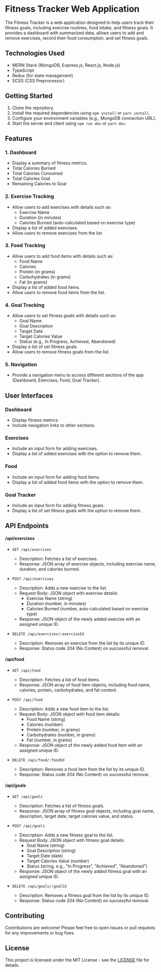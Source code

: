 # Fitness Tracker Web Application

The Fitness Tracker is a web application designed to help users track their fitness goals, including exercise routines, food intake, and fitness goals. It provides a dashboard with summarized data, allows users to add and remove exercises, record their food consumption, and set fitness goals.

## Technologies Used

- MERN Stack (MongoDB, Express.js, React.js, Node.js)
- TypeScript
- Redux (for state management)
- SCSS (CSS Preprocessor)

## Getting Started

1. Clone the repository.
2. Install the required dependencies using `npm install` or `yarn install`.
3. Configure your environment variables (e.g., MongoDB connection URL).
4. Start the server and client using `npm run dev` or `yarn dev`.
## Features

### 1. Dashboard

- Display a summary of fitness metrics.
- Total Calories Burned
- Total Calories Consumed
- Total Calories Goal
- Remaining Calories to Goal

### 2. Exercise Tracking

- Allow users to add exercises with details such as:
  - Exercise Name
  - Duration (in minutes)
  - Calories Burned (auto-calculated based on exercise type)
- Display a list of added exercises.
- Allow users to remove exercises from the list.

### 3. Food Tracking

- Allow users to add food items with details such as:
  - Food Name
  - Calories
  - Protein (in grams)
  - Carbohydrates (in grams)
  - Fat (in grams)
- Display a list of added food items.
- Allow users to remove food items from the list.

### 4. Goal Tracking

- Allow users to set fitness goals with details such as:
  - Goal Name
  - Goal Description
  - Target Date
  - Target Calories Value
  - Status (e.g., In Progress, Achieved, Abandoned)
- Display a list of set fitness goals.
- Allow users to remove fitness goals from the list.

### 5. Navigation

- Provide a navigation menu to access different sections of the app (Dashboard, Exercises, Food, Goal Tracker).

## User Interfaces

### Dashboard

- Display fitness metrics.
- Include navigation links to other sections.

### Exercises

- Include an input form for adding exercises.
- Display a list of added exercises with the option to remove them.

### Food

- Include an input form for adding food items.
- Display a list of added food items with the option to remove them.

### Goal Tracker

- Include an input form for adding fitness goals.
- Display a list of set fitness goals with the option to remove them.

## API Endpoints

#### /api/exercises

- `GET /api/exercises`
  - Description: Fetches a list of exercises.
  - Response: JSON array of exercise objects, including exercise name, duration, and calories burned.
  
- `POST /api/exercises`
  - Description: Adds a new exercise to the list.
  - Request Body: JSON object with exercise details:
    - Exercise Name (string)
    - Duration (number, in minutes)
    - Calories Burned (number, auto-calculated based on exercise type)
  - Response: JSON object of the newly added exercise with an assigned unique ID.

- `DELETE /api/exercises/:exerciseId`
  - Description: Removes an exercise from the list by its unique ID.
  - Response: Status code 204 (No Content) on successful removal.

#### /api/food

- `GET /api/food`
  - Description: Fetches a list of food items.
  - Response: JSON array of food item objects, including food name, calories, protein, carbohydrates, and fat content.

- `POST /api/food`
  - Description: Adds a new food item to the list.
  - Request Body: JSON object with food item details:
    - Food Name (string)
    - Calories (number)
    - Protein (number, in grams)
    - Carbohydrates (number, in grams)
    - Fat (number, in grams)
  - Response: JSON object of the newly added food item with an assigned unique ID.

- `DELETE /api/food/:foodId`
  - Description: Removes a food item from the list by its unique ID.
  - Response: Status code 204 (No Content) on successful removal.

#### /api/goals

- `GET /api/goals`
  - Description: Fetches a list of fitness goals.
  - Response: JSON array of fitness goal objects, including goal name, description, target date, target calories value, and status.

- `POST /api/goals`
  - Description: Adds a new fitness goal to the list.
  - Request Body: JSON object with fitness goal details:
    - Goal Name (string)
    - Goal Description (string)
    - Target Date (date)
    - Target Calories Value (number)
    - Status (string, e.g., "In Progress", "Achieved", "Abandoned")
  - Response: JSON object of the newly added fitness goal with an assigned unique ID.

- `DELETE /api/goals/:goalId`
  - Description: Removes a fitness goal from the list by its unique ID.
  - Response: Status code 204 (No Content) on successful removal.



## Contributing

Contributions are welcome! Please feel free to open issues or pull requests for any improvements or bug fixes.

## License

This project is licensed under the MIT License - see the [LICENSE](LICENSE) file for details.


